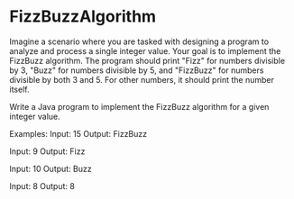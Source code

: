 # FizzBuzzAlgorithm

Imagine a scenario where you are tasked with designing a program to analyze and process a single integer value. Your goal is to implement the FizzBuzz algorithm. The program should print "Fizz" for numbers divisible by 3, "Buzz" for numbers divisible by 5, and "FizzBuzz" for numbers divisible by both 3 and 5. For other numbers, it should print the number itself.

Write a Java program to implement the FizzBuzz algorithm for a given integer value.

Examples:
Input: 15
Output: FizzBuzz

Input: 9
Output: Fizz

Input: 10
Output: Buzz

Input: 8
Output: 8   
